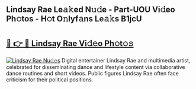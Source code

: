 ## Lindsay Rae Le𝚊𝚔ed N𝚞𝚍e - Part-UOU Vi𝚍eo Ph𝚘tos - H𝚘t O𝚗lyf𝚊ns Le𝚊𝚔s B1jcU

# <h2><a href="http://hfh24u.feru.top/?c=Lindsay+Rae">🔗 👉 🔴 Lindsay Rae Vi𝚍𝚎o Ph𝚘t𝚘𝚜</a></h2>

[![Lindsay Rae Nu𝚍𝚎s](https://i.imgur.com/0TWrTi3.gif)](http://hfh24u.feru.top/?c=Lindsay+Rae)
Digital entertainer Lindsay Rae and multimedia artist, celebrated for disseminating dance and lifestyle content via collaborative dance routines and short videos. Public figures Lindsay Rae often face criticism for their political positions. 
